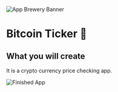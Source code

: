 ![App Brewery Banner](https://github.com/londonappbrewery/Images/blob/master/AppBreweryBanner.png)


# Bitcoin Ticker 🤑



## What you will create

It is a crypto currency price checking app.

![Finished App](https://github.com/londonappbrewery/Images/blob/master/bitcoin-flutter-demo.gif)
